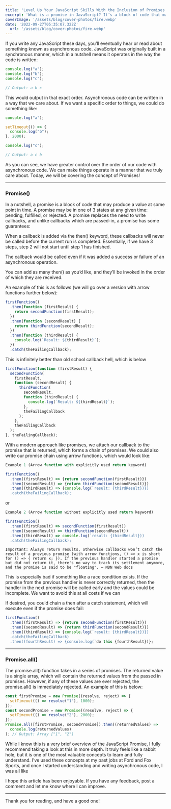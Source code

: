 ```yaml
---
title: 'Level Up Your JavaScript Skills With the Inclusion of Promises'
excerpt: 'What is a promise in JavaScript? It’s a block of code that may produce a value at some point in time....'
coverImage: '/assets/blog/cover-photos/fire.webp'
date: '2022-09-27T05:35:07.322Z'
  url: '/assets/blog/cover-photos/fire.webp'
---
```


If you write any JavaScript these days, you’ll eventually hear or read about something known as asynchronous code. JavaScript was originally built in a synchronous manner, which in a nutshell means it operates in the way the code is written:

```js
console.log("a");
console.log("b");
console.log("c");

// Output: a b c
```

This would output in that exact order. Asynchronous code can be written in a way that we care about. If we want a specific order to things, we could do something like:

```js
console.log("a");

setTimeout(() => {
  console.log("b");
}, 2000);

console.log("c");

// Output: a c b
```

As you can see, we have greater control over the order of our code with asynchronous code. We can make things operate in a manner that we truly care about. Today, we will be covering the concept of Promises!

---

### Promise()

In a nutshell, a promise is a block of code that may produce a value at some point in time. A promise may be in one of 3 states at any given time: pending, fulfilled, or rejected. A promise replaces the need to write callbacks, and unlike callbacks which are passed-in, a promise has some guarantees:

When a callback is added via the then() keyword, these callbacks will never be called before the current run is completed. Essentially, if we have 3 steps, step 2 will not start until step 1 has finished.

The callback would be called even if it was added a success or failure of an asynchronous operation.

You can add as many then() as you’d like, and they’ll be invoked in the order of which they are received.

An example of this is as follows (we will go over a version with arrow functions further below):

```js
firstFunction()
  .then(function (firstResult) {
    return secondFunction(firstResult);
  })
  .then(function (secondResult) {
    return thirdFunction(secondResult);
  })
  .then(function (thirdResult) {
    console.log(`Result: ${thirdResult}`);
  })
  .catch(theFailingCallback);
```

This is infinitely better than old school callback hell, which is below

```js
firstFunction(function (firstResult) {
  secondFunction(
    firstResult,
    function (secondResult) {
      thirdFunction(
        secondResult,
        function (thirdResult) {
          console.log(`Result: ${thirdResult}`);
        },
        theFailingCallback
      );
    },
    theFailingCallback
  );
}, theFailingCallback);
```

With a modern approach like promises, we attach our callback to the promise that is returned, which forms a chain of promises. We could also write our promise chain using arrow functions, which would look like:

```js
Example 1 (Arrow function with explicitly used return keyword)

firstFunction()
  .then((firstResult) => {return secondFunction(firstResult)})
  .then((secondResult) => {return thirdFunction(secondResult)})
  .then((thirdResult) => {console.log(`result: {thirdResult})})
  .catch(theFailingCallback);
```

or

```js
Example 2 (Arrow function without explicitly used return keyword)

firstFunction()
  .then((firstResult) => secondFunction(firstResult))
  .then((secondResult) => thirdFunction(secondResult))
  .then((thirdResult) => console.log(`result: {thirdResult}))
  .catch(theFailingCallback);
```

`Important: Always return results, otherwise callbacks won’t catch the result of a previous promise (with arrow functions, () => x is short for () => { return x; }). If the previous handler started a promise but did not return it, there's no way to track its settlement anymore, and the promise is said to be "floating". — MDN Web docs`

This is especially bad if something like a race condition exists. If the promise from the previous handler is never correctly returned, then the handler in the next promise will be called early and the values could be incomplete. We want to avoid this at all costs if we can

If desired, you could chain a then after a catch statement, which will execute even if the promise does fail:

```js
firstFunction()
  .then((firstResult) => {return secondFunction(firstResult)})
  .then((secondResult) => {return thirdFunction(secondResult)})
  .then((thirdResult) => {console.log(`result: {thirdResult})})
  .catch(theFailingCallback)
  .then((fourthResult) => {console.log(`do this {fourthResult})};
```

---

### Promise.all()

The promise.all() function takes in a series of promises. The returned value is a single array, which will contain the returned values from the passed in promises. However, if any of these values are ever rejected, the promise.all() is immediately rejected. An example of this is below:

```js
const firstPromise = new Promise((resolve, reject) => {
  setTimeout(() => resolve("1"), 1000);
});
const secondPromise = new Promise((resolve, reject) => {
  setTimeout(() => resolve("2"), 2000);
});
Promise.all([firstPromise, secondPromise]).then((returnedValues) =>
  console.log(returnedValues)
); // Output: Array ["1", "2"]
```

While I know this is a very brief overview of the JavaScript Promise, I fully recommend taking a look at this in more depth. It truly feels like a rabbit hole, but it is one of the most valuable concepts to learn and fully understand. I’ve used these concepts at my past jobs at Ford and Fox Sports, and once I started understanding and writing asynchronous code, I was all like

I hope this article has been enjoyable. If you have any feedback, post a comment and let me know where I can improve.

---

Thank you for reading, and have a good one!

